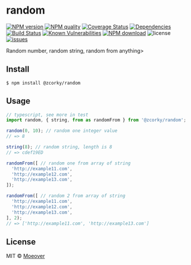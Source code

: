 # random

[![NPM version](https://img.shields.io/npm/v/@zcorky/random.svg?style=flat)](https://www.npmjs.com/package/@zcorky/random)
[![NPM quality](http://npm.packagequality.com/shield/%40zcorky%2Frandom.svg)](http://packagequality.com/#?package=@zcorky/random)
[![Coverage Status](https://codecov.io/gh/zcorky/random/branch/master/graph/badge.svg)](https://codecov.io/gh/zcorky/random)
[![Dependencies](https://img.shields.io/david/zcorky/random.svg?style=flat-square)](https://david-dm.org/zcorky/random)
[![Build Status](https://travis-ci.com/zcorky/random.svg?branch=master)](https://travis-ci.com/zcorky/random)
[![Known Vulnerabilities](https://snyk.io/test/npm/@zcorky/random/badge.svg?style=flat-square)](https://snyk.io/test/npm/@zcorky/random)
[![NPM download](https://img.shields.io/npm/dm/@zcorky/random.svg?style=flat-square)](https://www.npmjs.com/package/@zcorky/random)
![license](https://img.shields.io/github/license/zcorky/random.svg)
[![issues](https://img.shields.io/github/issues/zcorky/random.svg)](https://github.com/zcorky/random/issues)

Random number, random string, random from anything> 

## Install

```
$ npm install @zcorky/random
```

## Usage

```js
// typescript, see more in test
import random, { string, from as randomFrom } from '@zcorky/random';

random(0, 10); // random one integer value
// => 8

string(8); // random string, length is 8
// => cdef19ED

randomFrom([ // random one from array of string
  'http://example11.com',
  'http://example12.com',
  'http://example13.com',
]);

randomFrom([ // random 2 from array of string
  'http://example11.com',
  'http://example12.com',
  'http://example13.com',
], 2);
// => ['http://example11.com', 'http://example13.com']
```

## License

MIT © [Moeover](https://moeover.com)
